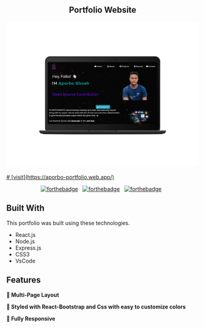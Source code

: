 <h2 align="center">
  Portfolio Website<br/>
  <a href="https://www.linkedin.com/in/aporbo-ghosh-7753541a6/" target="_blank"Aporbo Ghosh</a>
</h2>
<div align="center">
  <img alt="Demo" src="./src/Assets/google-pixelbook-mockup.png" />
</div>

<br/>
# [visit](https://aporbo-portfolio.web.app/)
<center>

[![forthebadge](https://forthebadge.com/images/badges/built-with-love.svg)](https://forthebadge.com) &nbsp;
[![forthebadge](https://forthebadge.com/images/badges/made-with-javascript.svg)](https://forthebadge.com) &nbsp;
[![forthebadge](https://forthebadge.com/images/badges/open-source.svg)](https://forthebadge.com) &nbsp;
</center>


## Built With

This portfolio was built using these technologies.

- React.js
- Node.js
- Express.js
- CSS3
- VsCode

## Features

**📖 Multi-Page Layout**

**🎨 Styled with React-Bootstrap and Css with easy to customize colors**

**📱 Fully Responsive**



